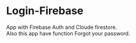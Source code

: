 # Login-Firebase
App with Firebase Auth and Cloude firestore.\
Also this app have function Forgot your password.
